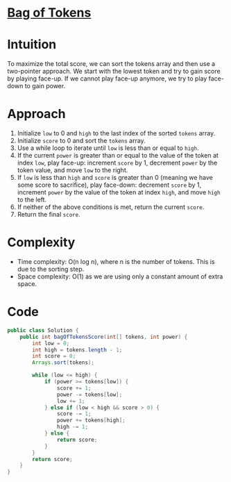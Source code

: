 # [Bag of Tokens](https://leetcode.com/problems/bag-of-tokens/description/?envType=daily-question&envId=2024-03-04)
# Intuition
To maximize the total score, we can sort the tokens array and then use a two-pointer approach. We start with the lowest token and try to gain score by playing face-up. If we cannot play face-up anymore, we try to play face-down to gain power.

# Approach
1. Initialize `low` to 0 and `high` to the last index of the sorted `tokens` array.
2. Initialize `score` to 0 and sort the `tokens` array.
3. Use a while loop to iterate until `low` is less than or equal to `high`.
4. If the current `power` is greater than or equal to the value of the token at index `low`, play face-up: increment `score` by 1, decrement `power` by the token value, and move `low` to the right.
5. If `low` is less than `high` and `score` is greater than 0 (meaning we have some score to sacrifice), play face-down: decrement `score` by 1, increment `power` by the value of the token at index `high`, and move `high` to the left.
6. If neither of the above conditions is met, return the current `score`.
7. Return the final `score`.

# Complexity
- Time complexity: O(n log n), where n is the number of tokens. This is due to the sorting step.
- Space complexity: O(1) as we are using only a constant amount of extra space.

# Code
```java
public class Solution {
    public int bagOfTokensScore(int[] tokens, int power) {
        int low = 0;
        int high = tokens.length - 1;
        int score = 0;
        Arrays.sort(tokens);

        while (low <= high) {
            if (power >= tokens[low]) {
                score += 1;
                power -= tokens[low];
                low += 1;
            } else if (low < high && score > 0) {
                score -= 1;
                power += tokens[high];
                high -= 1;
            } else {
                return score;
            }
        }
        return score;
    }
}
```
